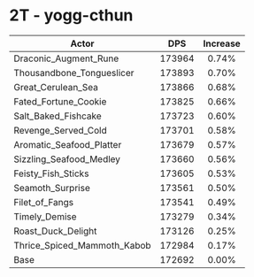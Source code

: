 # 2T - yogg-cthun
| Actor | DPS | Increase |
|---|:---:|:---:|
|Draconic_Augment_Rune|173964|0.74%|
|Thousandbone_Tongueslicer|173893|0.70%|
|Great_Cerulean_Sea|173866|0.68%|
|Fated_Fortune_Cookie|173825|0.66%|
|Salt_Baked_Fishcake|173723|0.60%|
|Revenge_Served_Cold|173701|0.58%|
|Aromatic_Seafood_Platter|173679|0.57%|
|Sizzling_Seafood_Medley|173660|0.56%|
|Feisty_Fish_Sticks|173605|0.53%|
|Seamoth_Surprise|173561|0.50%|
|Filet_of_Fangs|173541|0.49%|
|Timely_Demise|173279|0.34%|
|Roast_Duck_Delight|173126|0.25%|
|Thrice_Spiced_Mammoth_Kabob|172984|0.17%|
|Base|172692|0.00%|
